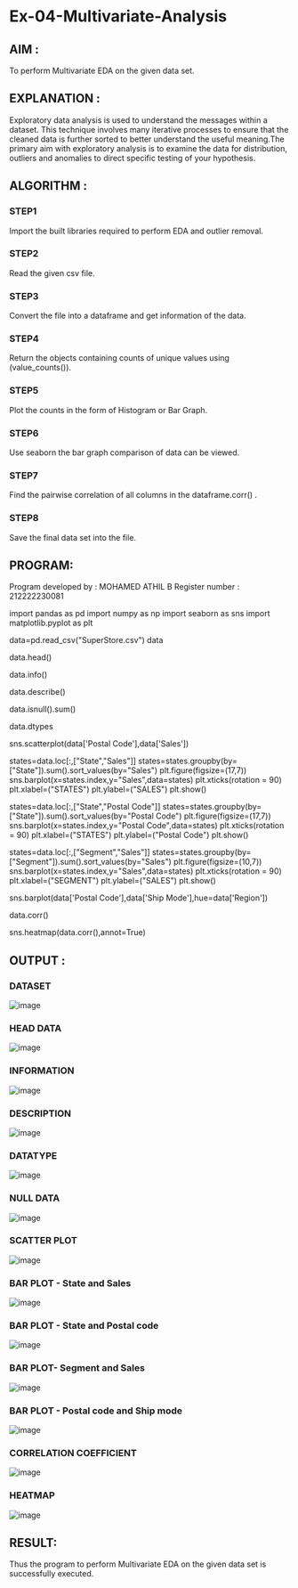 # Ex-04-Multivariate-Analysis

## AIM :

To perform Multivariate EDA on the given data set.

## EXPLANATION :

Exploratory data analysis is used to understand the messages within a dataset. This technique involves many iterative processes to ensure that the cleaned data is further sorted to better understand the useful meaning.The primary aim with exploratory analysis is to examine the data for distribution, outliers and anomalies to direct specific testing of your hypothesis.

## ALGORITHM :

### STEP1
Import the built libraries required to perform EDA and outlier removal.

### STEP2
Read the given csv file.

### STEP3
Convert the file into a dataframe and get information of the data.

### STEP4
Return the objects containing counts of unique values using (value_counts()).

### STEP5
Plot the counts in the form of Histogram or Bar Graph.

### STEP6
Use seaborn the bar graph comparison of data can be viewed.

### STEP7
Find the pairwise correlation of all columns in the dataframe.corr() .

### STEP8
Save the final data set into the file.

## PROGRAM:

Program developed by : MOHAMED ATHIL B
Register number : 212222230081

import pandas as pd
import numpy as np
import seaborn as sns
import matplotlib.pyplot as plt

data=pd.read_csv("SuperStore.csv")
data

data.head()

data.info()

data.describe()

data.isnull().sum()

data.dtypes

sns.scatterplot(data['Postal Code'],data['Sales'])

states=data.loc[:,["State","Sales"]] 
states=states.groupby(by=["State"]).sum().sort_values(by="Sales") 
plt.figure(figsize=(17,7)) 
sns.barplot(x=states.index,y="Sales",data=states) 
plt.xticks(rotation = 90) 
plt.xlabel=("STATES")
plt.ylabel=("SALES") 
plt.show()

states=data.loc[:,["State","Postal Code"]] 
states=states.groupby(by=["State"]).sum().sort_values(by="Postal Code") 
plt.figure(figsize=(17,7)) 
sns.barplot(x=states.index,y="Postal Code",data=states) 
plt.xticks(rotation = 90) 
plt.xlabel=("STATES") 
plt.ylabel=("Postal Code") 
plt.show()

states=data.loc[:,["Segment","Sales"]] 
states=states.groupby(by=["Segment"]).sum().sort_values(by="Sales") 
plt.figure(figsize=(10,7)) 
sns.barplot(x=states.index,y="Sales",data=states) 
plt.xticks(rotation = 90) 
plt.xlabel=("SEGMENT") 
plt.ylabel=("SALES") 
plt.show()

sns.barplot(data['Postal Code'],data['Ship Mode'],hue=data['Region'])

data.corr()

sns.heatmap(data.corr(),annot=True)

## OUTPUT :

### DATASET
![image](https://user-images.githubusercontent.com/119560261/229704284-f08c9e98-00fd-48eb-8c75-8d481fbb14bd.png)

### HEAD DATA 
![image](https://user-images.githubusercontent.com/119560261/229704426-f0fc9389-b7c5-4992-b8b2-b563d5f2969f.png)

### INFORMATION
![image](https://user-images.githubusercontent.com/119560261/229704532-b4866a85-eda8-4ada-8a6e-7c932655bb60.png)

### DESCRIPTION
![image](https://user-images.githubusercontent.com/119560261/229704620-cf9ffcba-8dcd-4b11-9b29-0933864f9da1.png)

### DATATYPE
![image](https://user-images.githubusercontent.com/119560261/229704723-6a897352-4aab-49f6-ae16-75932e119b40.png)

### NULL DATA
![image](https://user-images.githubusercontent.com/119560261/229704833-371480f4-3e70-478d-a119-e12644d42fd5.png)

### SCATTER PLOT
![image](https://user-images.githubusercontent.com/119560261/229704942-7f5c2794-e712-454a-b466-45122c987bc0.png)

### BAR PLOT - State and Sales
![image](https://user-images.githubusercontent.com/119560261/229705109-293bb859-cc81-4353-aef2-c89ac3387400.png)

### BAR PLOT - State and Postal code
![image](https://user-images.githubusercontent.com/119560261/229705233-00a9d405-6b8f-4a5f-ba47-00bd78d13b0e.png)

### BAR PLOT- Segment and Sales
![image](https://user-images.githubusercontent.com/119560261/229705324-12ee1a7c-ff77-40a4-8cb1-fabc3e4547b9.png)

### BAR PLOT - Postal code and Ship mode
![image](https://user-images.githubusercontent.com/119560261/229705431-290154b1-84ac-49ca-a3b2-58c8ecc4403c.png)

### CORRELATION COEFFICIENT
![image](https://user-images.githubusercontent.com/119560261/229705628-049c6fa1-03f7-4b14-927b-58b51e33a64c.png)

### HEATMAP
![image](https://user-images.githubusercontent.com/119560261/229705727-5db4df43-3246-43d8-904c-41f59f768e4b.png)

## RESULT:
Thus the program to perform Multivariate EDA on the given data set is successfully executed.


